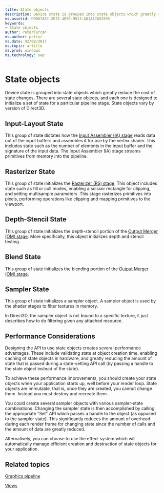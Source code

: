 ```yaml
---
title: State objects
description: Device state is grouped into state objects which greatly reduce the cost of state changes. There are several state objects, and each one is designed to initialize a set of state for a particular pipeline stage. State objects vary by version of Direct3D.
ms.assetid: D998745C-2B75-4E59-9923-AD1A17A92E05
keywords:
- State objects
author: PeterTurcan
ms.author: pettur
ms.date: 02/08/2017
ms.topic: article
ms.prod: windows
ms.technology: uwp
---
```


# State objects


Device state is grouped into state objects which greatly reduce the cost of state changes. There are several state objects, and each one is designed to initialize a set of state for a particular pipeline stage. State objects vary by version of Direct3D.

## <span id="Input_Layout"></span><span id="input_layout"></span><span id="INPUT_LAYOUT"></span>Input-Layout State


This group of state dictates how the [Input Assembler (IA) stage](input-assembler-stage--ia-.md) reads data out of the input buffers and assembles it for use by the vertex shader. This includes state such as the number of elements in the input buffer and the signature of the input data. The Input Assembler (IA) stage streams primitives from memory into the pipeline.

## <span id="Rasterizer"></span><span id="rasterizer"></span><span id="RASTERIZER"></span>Rasterizer State


This group of state initializes the [Rasterizer (RS) stage](rasterizer-stage--rs-.md). This object includes state such as fill or cull modes, enabling a scissor rectangle for clipping, and setting multisample parameters. This stage rasterizes primitives into pixels, performing operations like clipping and mapping primitives to the viewport.

## <span id="DepthStencil"></span><span id="depthstencil"></span><span id="DEPTHSTENCIL"></span>Depth-Stencil State


This group of state initializes the depth-stencil portion of the [Output Merger (OM) stage](output-merger-stage--om-.md). More specifically, this object initializes depth and stencil testing.

## <span id="Blend"></span><span id="blend"></span><span id="BLEND"></span>Blend State


This group of state initializes the blending portion of the [Output Merger (OM) stage](output-merger-stage--om-.md).

## <span id="Sampler"></span><span id="sampler"></span><span id="SAMPLER"></span>Sampler State


This group of state initializes a sampler object. A sampler object is used by the shader stages to filter textures in memory.

In Direct3D, the sampler object is not bound to a specific texture, it just describes how to do filtering given any attached resource.

## <span id="Performance_Considerations"></span><span id="performance_considerations"></span><span id="PERFORMANCE_CONSIDERATIONS"></span>Performance Considerations


Designing the API to use state objects creates several performance advantages. These include validating state at object creation time, enabling caching of state objects in hardware, and greatly reducing the amount of state that is passed during a state-setting API call (by passing a handle to the state object instead of the state).

To achieve these performance improvements, you should create your state objects when your application starts up, well before your render loop. State objects are immutable, that is, once they are created, you cannot change them. Instead you must destroy and recreate them.

You could create several sampler objects with various sampler-state combinations. Changing the sampler state is then accomplished by calling the appropriate "Set" API which passes a handle to the object (as opposed to the sampler state). This significantly reduces the amount of overhead during each render frame for changing state since the number of calls and the amount of data are greatly reduced.

Alternatively, you can choose to use the effect system which will automatically manage efficient creation and destruction of state objects for your application.

## <span id="related-topics"></span>Related topics


[Graphics pipeline](graphics-pipeline.md)

[Views](views.md)

 

 




